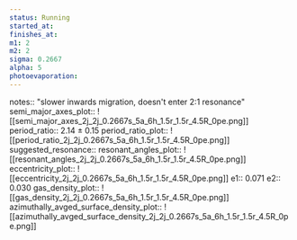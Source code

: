 ```yaml
---
status: Running
started_at: 
finishes_at: 
m1: 2
m2: 2
sigma: 0.2667
alpha: 5
photoevaporation: 
---
```


notes:: "slower inwards migration, doesn't enter 2:1 resonance"
semi_major_axes_plot:: ![[semi_major_axes_2j_2j_0.2667s_5a_6h_1.5r_1.5r_4.5R_0pe.png]]
period_ratio:: 2.14 ± 0.15
period_ratio_plot:: ![[period_ratio_2j_2j_0.2667s_5a_6h_1.5r_1.5r_4.5R_0pe.png]]
suggested_resonance:: 
resonant_angles_plot:: ![[resonant_angles_2j_2j_0.2667s_5a_6h_1.5r_1.5r_4.5R_0pe.png]]
eccentricity_plot:: ![[eccentricity_2j_2j_0.2667s_5a_6h_1.5r_1.5r_4.5R_0pe.png]]
e1:: 0.071
e2:: 0.030
gas_density_plot:: ![[gas_density_2j_2j_0.2667s_5a_6h_1.5r_1.5r_4.5R_0pe.png]]
azimuthally_avged_surface_density_plot:: ![[azimuthally_avged_surface_density_2j_2j_0.2667s_5a_6h_1.5r_1.5r_4.5R_0pe.png]]
